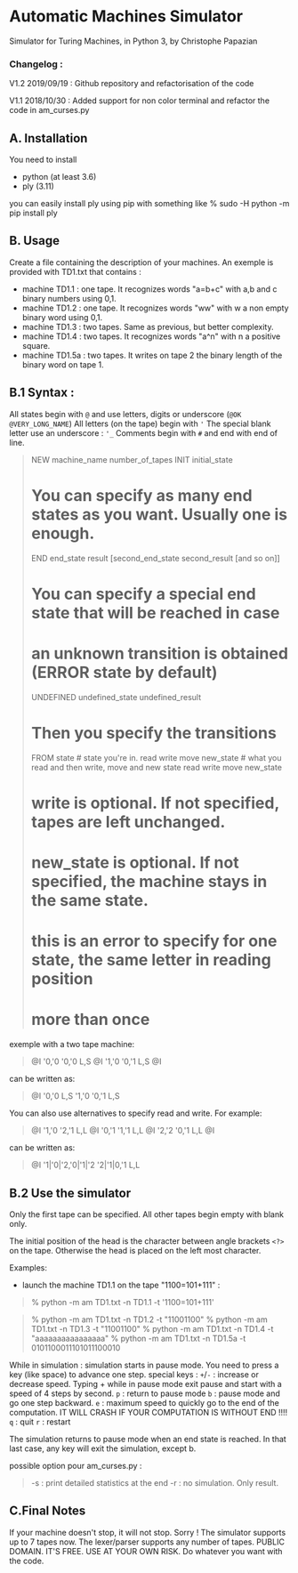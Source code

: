 # Automatic Machines Simulator

Simulator for Turing Machines, in Python 3, by Christophe Papazian

### Changelog :
V1.2 2019/09/19 : Github repository and refactorisation of the code

V1.1 2018/10/30 : Added support for non color terminal and
                  refactor the code in am_curses.py

## A. Installation
You need to install
 - python (at least 3.6)
 - ply (3.11)

 you can easily install ply using pip with something like
 % sudo -H python -m pip install ply

## B. Usage

 Create a file containing the description of your machines.
 An exemple is provided with TD1.txt that contains :
  - machine TD1.1 : one tape. It recognizes words "a=b+c"
    with a,b and c binary numbers using 0,1.
  - machine TD1.2 : one tape. It recognizes words "ww"
    with w a non empty binary word using 0,1.
  - machine TD1.3 : two tapes. Same as previous, but better complexity.
  - machine TD1.4 : two tapes. It recognizes words "a^n" with
    n a positive square.
  - machine TD1.5a : two tapes. It writes on tape 2 the binary length of
    the binary word on tape 1.

## B.1 Syntax :
 All states begin with `@` and use letters, digits or underscore (`@OK` `@VERY_LONG_NAME`)
 All letters (on the tape) begin with `'`
 The special blank letter use an underscore : `'_`
 Comments begin with `#` and end with end of line.


> NEW machine_name number_of_tapes
> INIT initial_state
> # You can specify as many end states as you want. Usually one is enough.
> END end_state result [second_end_state second_result [and so on]]
> # You can specify a special end state that will be reached in case
> # an unknown transition is obtained (ERROR state by default)
> UNDEFINED undefined_state undefined_result
> # Then you specify the transitions
> FROM state # state you're in.
> read write move new_state # what you read and then write, move and new state
> read write move new_state
> # write is optional. If not specified, tapes are left unchanged.
> # new_state is optional. If not specified, the machine stays in the same state.
> # this is an error to specify for one state, the same letter in reading position
> # more than once

 exemple with a two tape machine:
> @I
> '0,'0 '0,'0 L,S @I
> '1,'0 '0,'1 L,S @I

 can be written as:
> @I
> '0,'0 L,S
> '1,'0 '0,'1 L,S


 You can also use alternatives to specify read and write.  For example:
> @I
> '1,'0 '2,'1 L,L @I
> '0,'1 '1,'1 L,L @I
> '2,'2 '0,'1 L,L @I

 can be written as:
> @I
> '1|'0|'2,'0|'1|'2 '2|'1|0,'1 L,L

## B.2 Use the simulator
 Only the first tape can be specified. All other tapes begin empty with blank only.

 The initial position of the head is the character between angle brackets  `<?>` on the tape. 
 Otherwise the head is placed on the left most character.

 Examples:
 - launch the machine TD1.1 on the tape "1100=101+111" :
> % python -m am TD1.txt -n TD1.1 -t '1100=101+111'

> % python -m am TD1.txt -n TD1.2 -t "11001100"
> % python -m am TD1.txt -n TD1.3 -t "11001100"
> % python -m am TD1.txt -n TD1.4 -t "aaaaaaaaaaaaaaaa"
> % python -m am TD1.txt -n TD1.5a -t 0101100011101011100010


 While in simulation :
 simulation starts in pause mode. You need to press a key (like space) to advance one step.
 special keys :
  `+`/`-` : increase or decrease speed. Typing + while in pause mode exit pause and start
     with a speed of 4 steps by second.
  `p` : return to pause mode
  `b` : pause mode and go one step backward.
  `e` : maximum speed to quickly go to the end of the computation.
      IT WILL CRASH IF YOUR COMPUTATION IS WITHOUT END !!!!
  `q` : quit
  `r` : restart

 The simulation returns to pause mode when an end state is reached.
 In that last case, any key will exit the simulation, except b.

 possible option pour am_curses.py :
>  -s : print detailed statistics at the end
>  -r : no simulation. Only result.


 ## C.Final Notes
  If your machine doesn't stop, it will not stop. Sorry !
  The simulator supports up to 7 tapes now. The lexer/parser supports any number of tapes.
  PUBLIC DOMAIN. IT'S FREE.
  USE AT YOUR OWN RISK.
  Do whatever you want with the code.
